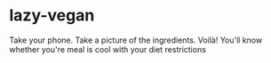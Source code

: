 # lazy-vegan
Take your phone. Take a picture of the ingredients. Voilà! You'll know whether you're meal is cool with your diet restrictions
